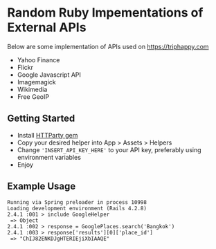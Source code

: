 # Random Ruby Impementations of External APIs

Below are some implementation of APIs used on  https://triphappy.com

* Yahoo Finance
* Flickr
* Google Javascript API
* Imagemagick
* Wikimedia
* Free GeoIP

## Getting Started

* Install [HTTParty gem](https://github.com/jnunemaker/httparty)
* Copy your desired helper into App > Assets > Helpers
* Change ``` 'INSERT_API_KEY_HERE' ``` to your API key, preferably using environment variables
* Enjoy

## Example Usage

```
Running via Spring preloader in process 10998
Loading development environment (Rails 4.2.8)
2.4.1 :001 > include GoogleHelper
 => Object
2.4.1 :002 > response = GooglePlaces.search('Bangkok')
2.4.1 :003 > response['results'][0]['place_id']
 => "ChIJ82ENKDJgHTERIEjiXbIAAQE"
```
